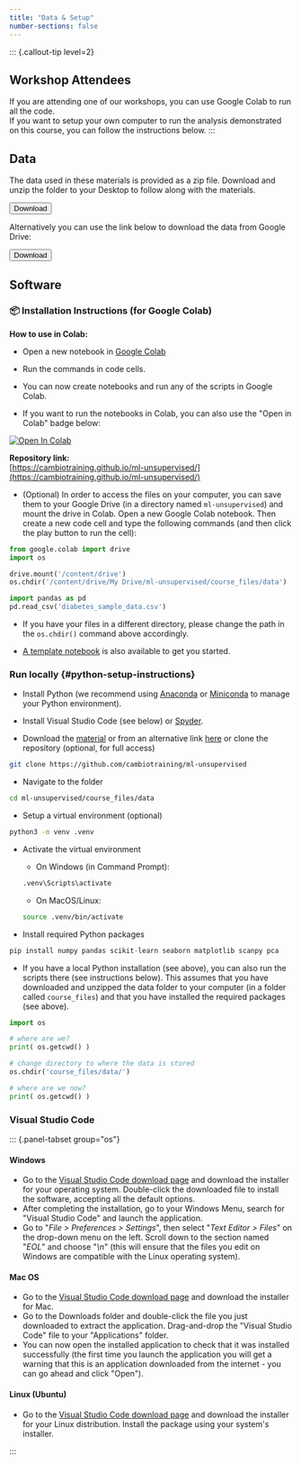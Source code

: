 ```yaml
---
title: "Data & Setup"
number-sections: false
---
```


<!-- 
Note for Training Developers:
We provide instructions for commonly-used software as commented sections below.
Uncomment the sections relevant for your materials, and add additional instructions where needed (e.g. specific packages used).
Note that we use tabsets to provide instructions for all three major operating systems.
-->

::: {.callout-tip level=2}
## Workshop Attendees

If you are attending one of our workshops, you can use Google Colab to run all the code.  
If you want to setup your own computer to run the analysis demonstrated on this course, you can follow the instructions below.
:::
<!-- end callout -->


## Data

The data used in these materials is provided as a zip file. 
Download and unzip the folder to your Desktop to follow along with the materials.

<!-- Note for Training Developers: add the link to 'href' -->
<a href="https://github.com/cambiotraining/ml-unsupervised/raw/refs/heads/main/course_files/data/data.zip">
  <button class="btn"><i class="fa fa-download"></i> Download</button>
</a>

Alternatively you can use the link below to download the data from Google Drive:

<!-- Note for Training Developers: add the link to 'href' -->
<a href="https://drive.google.com/drive/folders/1c8fYDr7ab1jUx0FwOR4NZa9RfgzZN9OQ?usp=sharing">
  <button class="btn"><i class="fa fa-download"></i> Download</button>
</a>


## Software

### 📦 Installation Instructions (for Google Colab)

<!--
>
### 1. Clone the repository (optional, for full access)
```python
!git clone https://github.com/neelsoumya/python_machine_learning.git
%cd python_machine_learning
```

### 2. Install required Python packages


```python
!pip install numpy pandas keras tensorflow scikit-learn seaborn matplotlib scanpy
```

or

```python
!pip install -r requirements.txt
```


### 3. (Optional) Download specific files directly from GitHub
```python
# Example: Download a specific notebook
!wget https://raw.githubusercontent.com/neelsoumya/python_machine_learning/main/PCA_movie_ratings.ipynb
```

---

-->

**How to use in Colab:**

- Open a new notebook in [Google Colab](https://colab.research.google.com/)

- Run the commands in code cells.

- You can now create notebooks and run any of the scripts in Google Colab.

- If you want to run the notebooks in Colab, you can also use the "Open in Colab" badge below:

[![Open In Colab](https://colab.research.google.com/assets/colab-badge.svg)](https://colab.research.google.com)


**Repository link:**  
[https://cambiotraining.github.io/ml-unsupervised/](https://cambiotraining.github.io/ml-unsupervised/)


* (Optional) In order to access the files on your computer, you can save them to your Google Drive (in a directory named `ml-unsupervised`) and mount the drive in Colab. Open a new Google Colab notebook. Then create a new code cell and type the following commands (and then click the play button to run the cell):

```python
from google.colab import drive
import os

drive.mount('/content/drive')
os.chdir('/content/drive/My Drive/ml-unsupervised/course_files/data')

import pandas as pd
pd.read_csv('diabetes_sample_data.csv')
```

* If you have your files in a different directory, please change the path in the `os.chdir()` command above accordingly.

* [A template notebook](https://github.com/cambiotraining/ml-unsupervised/blob/main/course_files/data/teaching.ipynb) is also available to get you started.

<!--
### Quarto

To develop and render the course materials website, you will need to install _Quarto_:

- Download and install [Quarto](https://quarto.org/docs/get-started/) (available for all major OS). 
- If you are developing materials using executable `.qmd` documents, it is recommended that you also install the extensions for your favourite IDE (e.g. RStudio, VS Code).
- If you are developing materials using **JupyterLab** or **Jupyter Notebooks**, please install [Jupytext](https://jupytext.readthedocs.io/en/latest/install.html).
  - Use the [paired notebook](https://jupytext.readthedocs.io/en/latest/paired-notebooks.html) feature to have synchronised `.ipynb`/`.qmd` files. Only `.qmd` files should be pushed to the repository (`.ipynb` files have been added to `.gitignore`).

-->

<!--
### R and RStudio

::: {.tabset group="os"}

#### Windows

Download and install all these using default options:

- [R](https://cran.r-project.org/bin/windows/base/release.html)
- [RTools](https://cran.r-project.org/bin/windows/Rtools/)
- [RStudio](https://www.rstudio.com/products/rstudio/download/#download)

#### Mac OS

Download and install all these using default options:

- [R](https://cran.r-project.org/bin/macosx/)
- [RStudio](https://www.rstudio.com/products/rstudio/download/#download)

#### Linux

- Go to the [R installation](https://cran.r-project.org/bin/linux/) folder and look at the instructions for your distribution.
- Download the [RStudio](https://www.rstudio.com/products/rstudio/download/#download) installer for your distribution and install it using your package manager.

:::
-->


<!--
### Conda

Open a terminal and run:

```bash
wget -q -O - https://repo.anaconda.com/miniconda/Miniconda3-latest-Linux-x86_64.sh
bash Miniconda3-latest-Linux-x86_64.sh -b
rm Miniconda3-latest-Linux-x86_64.sh
conda init
conda config --add channels defaults; conda config --add channels bioconda; conda config --add channels conda-forge; conda config --set channel_priority strict
conda install -y mamba
```

Note: Windows users can use WSL2 (see @wsl).
-->

<!--
### Singularity

::: {.panel-tabset group="os"}

#### Windows

You can use _Singularity_ from the _Windows Subsystem for Linux_ (see @wsl).  
Once you setup WSL, you can follow the instructions for Linux.

#### Mac OS

Singularity is [not available for Mac OS](https://docs.sylabs.io/guides/3.0/user-guide/installation.html#install-on-windows-or-mac).

#### Linux

These instructions are for _Ubuntu_ or _Debian_-based distributions[^1].

[^1]: See the [Singularity documentation page](https://docs.sylabs.io/guides/3.0/user-guide/installation.html#install-on-linux) for other distributions.

```bash
sudo apt update && sudo apt upgrade && sudo apt install runc
CODENAME=$(lsb_release -c | sed 's/Codename:\t//')
wget -O singularity.deb https://github.com/sylabs/singularity/releases/download/v3.10.2/singularity-ce_3.10.2-${CODENAME}_amd64.deb
sudo dpkg -i singularity.deb
rm singularity.deb
```

:::
-->


### Run locally {#python-setup-instructions}

* Install Python (we recommend using [Anaconda](https://www.anaconda.com/products/distribution) or [Miniconda](https://docs.conda.io/en/latest/miniconda.html) to manage your Python environment).


* Install Visual Studio Code (see below) or [Spyder](https://www.spyder-ide.org/).

* Download the [material](https://github.com/cambiotraining/ml-unsupervised/archive/refs/heads/main.zip) or from an alternative link [here](https://drive.google.com/drive/folders/1c8fYDr7ab1jUx0FwOR4NZa9RfgzZN9OQ?usp=sharing) or clone the repository (optional, for full access)

```bash
git clone https://github.com/cambiotraining/ml-unsupervised
```


* Navigate to the folder

```bash
cd ml-unsupervised/course_files/data
```


* Setup a virtual environment (optional)

```bash
python3 -m venv .venv
```

* Activate the virtual environment

  - On Windows (in Command Prompt):

  ```cmd
  .venv\Scripts\activate
  ```

  - On MacOS/Linux:

  ```bash
  source .venv/bin/activate
  ```  

* Install required Python packages

```python
pip install numpy pandas scikit-learn seaborn matplotlib scanpy pca
```


* If you have a local Python installation (see above), you can also run the scripts there (see instructions below). This assumes that you have downloaded and unzipped the data folder to your computer (in a folder called `course_files`) and that you have installed the required packages (see above).

```python
import os

# where are we?
print( os.getcwd() )

# change directory to where the data is stored
os.chdir('course_files/data/')

# where are we now?
print( os.getcwd() )
```


<!--
or

```python
pip install -r requirements.txt
```

-->


### Visual Studio Code

::: {.panel-tabset group="os"}

#### Windows

- Go to the [Visual Studio Code download page](https://code.visualstudio.com/Download) and download the installer for your operating system. 
  Double-click the downloaded file to install the software, accepting all the default options. 
- After completing the installation, go to your Windows Menu, search for "Visual Studio Code" and launch the application. 
- Go to "_File > Preferences > Settings_", then select "_Text Editor > Files_" on the drop-down menu on the left. Scroll down to the section named "_EOL_" and choose "_\\n_" (this will ensure that the files you edit on Windows are compatible with the Linux operating system).

#### Mac OS

- Go to the [Visual Studio Code download page](https://code.visualstudio.com/Download) and download the installer for Mac.
- Go to the Downloads folder and double-click the file you just downloaded to extract the application. Drag-and-drop the "Visual Studio Code" file to your "Applications" folder. 
- You can now open the installed application to check that it was installed successfully (the first time you launch the application you will get a warning that this is an application downloaded from the internet - you can go ahead and click "Open").

#### Linux (Ubuntu)

- Go to the [Visual Studio Code download page](https://code.visualstudio.com/Download) and download the installer for your Linux distribution. Install the package using your system's installer.

:::


<!-- 
## WSL2

There are detailed instructions on how to install WSL on the [Microsoft documentation page](https://learn.microsoft.com/en-us/windows/wsl/install). 
But briefly:

- Click the Windows key and search for  _Windows PowerShell_, right-click on the app and choose **Run as administrator**. 
- Answer "Yes" when it asks if you want the App to make changes on your computer. 
- A terminal will open; run the command: `wsl --install`. 
  - This should start installing "ubuntu". 
  - It may ask for you to restart your computer. 
- After restart, click the Windows key and search for _Ubuntu_, click on the App and it should open a new terminal. 
- Follow the instructions to create a username and password (you can use the same username and password that you have on Windows, or a different one - it's your choice). 
  - **Note:** when you type your password nothing seems to be happening as the cursor doesn't move. However, the terminal is recording your password as you type. You will be asked to type the new password again to confirm it, so you can always try again if you get it wrong the first time.
- You should now have access to a Ubuntu Linux terminal. 
  This behaves very much like a regular Ubuntu server, and you can install apps using the `sudo apt install` command as usual. 


### Configuring WSL2

After installation, it is useful to **create shortcuts to your files on Windows**. 
Your main `C:\` drive is located in `/mnt/c/` and other drives will be equally available based on their letter. 
It may be convenient to create shortcuts to commonly-used directories, which you can do using _symbolic links_. 
Here are some commands to automatically create shortcuts to your Windows "Documents",  "Desktop" and "Downloads" folders:

```bash
ln -s $(wslpath $(powershell.exe '[environment]::getfolderpath("mydocuments")')) ~/Documents
ln -s $(wslpath $(powershell.exe '[environment]::getfolderpath("desktop")')) ~/Desktop
ln -s $(wslpath $(powershell.exe '[environment]::getfolderpath("downloads")')) ~/Downloads
```

You may also want to configure the Windows terminal to automatically open _WSL2_ (instead of the default Windows Command Prompt or Powershell):

- Search for and open the "<i class="fa-solid fa-terminal"></i> Terminal" application.
- Click on the downward arrow <i class="fa-solid fa-chevron-down"></i> in the toolbar.
- Click on "<i class="fa-solid fa-gear"></i> Settings".
- Under "Default Profile" select "<i class="fa-brands fa-linux"></i> Ubuntu". 
-->
